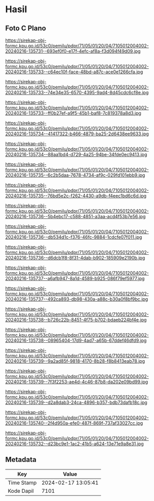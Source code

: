 # Hasil

## Foto C Plano

https://sirekap-obj-formc.kpu.go.id/53c0/pemilu/pdpr/71/05/01/20/04/7105012004002-20240216-135731--693ef0f0-e17f-4efc-af8a-f3d094f49d09.jpg

https://sirekap-obj-formc.kpu.go.id/53c0/pemilu/pdpr/71/05/01/20/04/7105012004002-20240216-135733--c64ec10f-face-48bd-a87c-ace0e1266cfa.jpg

https://sirekap-obj-formc.kpu.go.id/53c0/pemilu/pdpr/71/05/01/20/04/7105012004002-20240216-135733--74e34e35-6570-4395-9ad4-8d45cdc6cf8e.jpg

https://sirekap-obj-formc.kpu.go.id/53c0/pemilu/pdpr/71/05/01/20/04/7105012004002-20240216-135733--ff0b27ef-a9f5-45b1-baf8-7c819378a8d3.jpg

https://sirekap-obj-formc.kpu.go.id/53c0/pemilu/pdpr/71/05/01/20/04/7105012004002-20240216-135734--41417322-b466-4879-ba25-2d6438ee9633.jpg

https://sirekap-obj-formc.kpu.go.id/53c0/pemilu/pdpr/71/05/01/20/04/7105012004002-20240216-135734--88aa1bd4-d729-4a25-94be-34fde0ec9413.jpg

https://sirekap-obj-formc.kpu.go.id/53c0/pemilu/pdpr/71/05/01/20/04/7105012004002-20240216-135735--6c2b5daa-7678-4734-af9c-029fd101ebb9.jpg

https://sirekap-obj-formc.kpu.go.id/53c0/pemilu/pdpr/71/05/01/20/04/7105012004002-20240216-135735--76bd5e2c-f262-4430-a9db-f4eec1bd6c6d.jpg

https://sirekap-obj-formc.kpu.go.id/53c0/pemilu/pdpr/71/05/01/20/04/7105012004002-20240216-135736--5b4ebc17-c588-4851-a3aa-acd4f53b7e56.jpg

https://sirekap-obj-formc.kpu.go.id/53c0/pemilu/pdpr/71/05/01/20/04/7105012004002-20240216-135736--db534d1c-f376-46fc-9884-1cdcfe07f011.jpg

https://sirekap-obj-formc.kpu.go.id/53c0/pemilu/pdpr/71/05/01/20/04/7105012004002-20240216-135736--d6dcb1f8-8f31-4dab-b902-185909e2190b.jpg

https://sirekap-obj-formc.kpu.go.id/53c0/pemilu/pdpr/71/05/01/20/04/7105012004002-20240216-135737--a6afb947-8a1d-4589-b925-086f79ef5977.jpg

https://sirekap-obj-formc.kpu.go.id/53c0/pemilu/pdpr/71/05/01/20/04/7105012004002-20240216-135737--492ca893-db98-430a-a88c-b30a0f8bf9bc.jpg

https://sirekap-obj-formc.kpu.go.id/53c0/pemilu/pdpr/71/05/01/20/04/7105012004002-20240216-135738--b726c22b-8451-4f75-b702-bdaeb224bf4e.jpg

https://sirekap-obj-formc.kpu.go.id/53c0/pemilu/pdpr/71/05/01/20/04/7105012004002-20240216-135738--08965404-17d9-4ad7-a65b-67ddef46dfd9.jpg

https://sirekap-obj-formc.kpu.go.id/53c0/pemilu/pdpr/71/05/01/20/04/7105012004002-20240216-135739--9a2ad85f-9818-4170-8b28-f8b8413eab78.jpg

https://sirekap-obj-formc.kpu.go.id/53c0/pemilu/pdpr/71/05/01/20/04/7105012004002-20240216-135739--7f3f2253-ae4d-4c46-87b8-da202e09bd99.jpg

https://sirekap-obj-formc.kpu.go.id/53c0/pemilu/pdpr/71/05/01/20/04/7105012004002-20240216-135739--d2a8dab3-24ca-4896-b357-bdb73dafb18c.jpg

https://sirekap-obj-formc.kpu.go.id/53c0/pemilu/pdpr/71/05/01/20/04/7105012004002-20240216-135740--2f4d950a-efe0-487f-869f-737af33027cc.jpg

https://sirekap-obj-formc.kpu.go.id/53c0/pemilu/pdpr/71/05/01/20/04/7105012004002-20240216-135732--d23bc9e1-1ac2-41b5-a624-13e71e9a8e31.jpg


## Metadata

| Key        | Value               |
| ---------- | ------------------- |
| Time Stamp | 2024-02-17 13:05:41 |
| Kode Dapil | 7101                |



